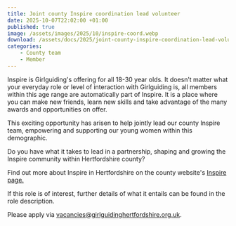 ```yaml
---
title: Joint county Inspire coordination lead volunteer
date: 2025-10-07T22:02:00 +01:00
published: true
image: /assets/images/2025/10/inspire-coord.webp
download: /assets/docs/2025/joint-county-inspire-coordination-lead-volunteer.pdf
categories: 
    - County team
    - Member
---
```

Inspire is Girlguiding's offering for all 18-30 year olds. It doesn’t matter what your everyday role or level of interaction with Girlguiding is, all members within this age range are automatically part of Inspire. It is a place where you can make new friends, learn new skills and take advantage of the many awards and opportunities on offer.

This exciting opportunity has arisen to help jointly lead our county Inspire team, empowering and supporting our young women within this demographic.

Do you have what it takes to lead in a partnership, shaping and growing the Inspire community within Hertfordshire county?

Find out more about Inspire in Hertfordshire on the county website's [Inspire page.](/youth-opportunities/inspire/)

If this role is of interest, further details of what it entails can be found in the role description.

Please apply via <vacancies@girlguidinghertfordshire.org.uk>.
